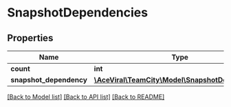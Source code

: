 # SnapshotDependencies

## Properties
Name | Type | Description | Notes
------------ | ------------- | ------------- | -------------
**count** | **int** |  | [optional] 
**snapshot_dependency** | [**\AceViral\TeamCity\Model\SnapshotDependency[]**](SnapshotDependency.md) |  | [optional] 

[[Back to Model list]](../README.md#documentation-for-models) [[Back to API list]](../README.md#documentation-for-api-endpoints) [[Back to README]](../README.md)


